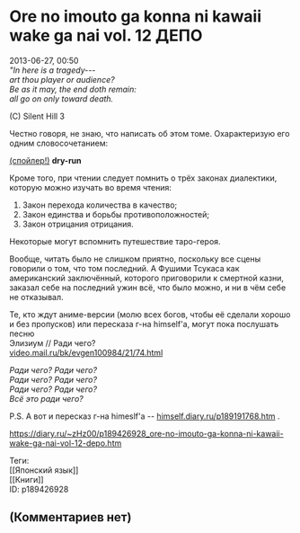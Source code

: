 Ore no imouto ga konna ni kawaii wake ga nai vol. 12 ДЕПО
=========================================================

  
2013-06-27, 00:50  
   *"In here is a tragedy---   
 art thou player or audience?   
 Be as it may, the end doth remain:   
 all go on only toward death.*    
   
 (С) Silent Hill 3    
   
 Честно говоря, не знаю, что написать об этом томе. Охарактеризую его одним словосочетанием:   
   
  [(спойлер!)](https://zHz00.diary.ru/p189426928.htm?index=1#linkmore189426928m1)      **dry-run**       
   
 Кроме того, при чтении следует помнить о трёх законах диалектики, которую можно изучать во время чтения:   
 1. Закон перехода количества в качество;   
 2. Закон единства и борьбы противоположностей;   
 3. Закон отрицания отрицания.   
   
 Некоторые могут вспомнить путешествие таро-героя.   
   
 Вообще, читать было не слишком приятно, поскольку все сцены говорили о том, что том последний. А Фушими Тсукаса как американский заключённый, которого приговорили к смертной казни, заказал себе на последний ужин всё, что было можно, и ни в чём себе не отказывал.   
   
 Те, кто ждут аниме-версии (молю всех богов, чтобы её сделали хорошо и без пропусков) или пересказа г-на himself'а, могут пока послушать песню   
 Элизиум // Ради чего?   
  [video.mail.ru/bk/evgen100984/21/74.html](http://video.mail.ru/bk/evgen100984/21/74.html)    
   
  *Ради чего? Ради чего?   
 Ради чего? Ради чего?   
 Ради чего? Ради чего?   
 Всё это ради чего?*    
   
 P.S. А вот и пересказ г-на himeslf'а --  [himself.diary.ru/p189191768.htm](http://himself.diary.ru/p189191768.htm)  .   
  
<https://diary.ru/~zHz00/p189426928_ore-no-imouto-ga-konna-ni-kawaii-wake-ga-nai-vol-12-depo.htm>  
  
Теги:  
[[Японский язык]]  
[[Книги]]  
ID: p189426928  


(Комментариев нет)
------------------